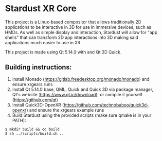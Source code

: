 # Stardust XR Core

This project is a Linux-based compositor that allows traditionally 2D applications to be interactive in 3D for use in immersive devices, such as HMDs. As well as simple display and interaction, Stardust will allow for "app shells" that can transform 2D app interactions into 3D making said applications much easier to use in XR.

This project is made using Qt 5.14.0 with and Qt 3D Quick.

## Building instructions:

1. Install Monado (https://gitlab.freedesktop.org/monado/monado) and ensure xrgears runs
2. Install Qt 5.14.0 base, QML, Quick and Quick 3D via package manager, Qt's website (https://www.qt.io/download), or compile it yourself (https://github.com/qt)
3. Install Quick3D-OpenXR (https://github.com/technobaboo/quick3d-openxr) and ensure the xrgears example runs
4. Build Stardust using the provided scripts (make sure qmake is in your PATH):
```
$ mkdir build && cd build
$ sh ../scripts/build.sh ..
```
